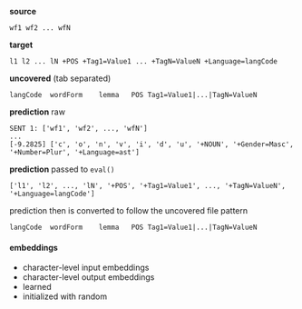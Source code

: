 **source**
  ```
  wf1 wf2 ... wfN
  ```

  **target**
  ```
  l1 l2 ... lN +POS +Tag1=Value1 ... +TagN=ValueN +Language=langCode
  ```

  **uncovered**
  (tab separated)
  ```
  langCode	wordForm	lemma	POS	Tag1=Value1|...|TagN=ValueN
  ```

  **prediction** raw
  ```
  SENT 1: ['wf1', 'wf2', ..., 'wfN']
  ...
  [-9.2825] ['c', 'o', 'n', 'v', 'i', 'd', 'u', '+NOUN', '+Gender=Masc', '+Number=Plur', '+Language=ast']
  ```
  **prediction** passed to `eval()`
  ```
  ['l1', 'l2', ..., 'lN', '+POS', '+Tag1=Value1', ..., '+TagN=ValueN', '+Language=langCode']
  ```

  prediction then is converted to follow the uncovered file pattern
  ```
  langCode	wordForm	lemma	POS	Tag1=Value1|...|TagN=ValueN
  ```

   #### embeddings
  * character-level input embeddings
  * character-level output embeddings
  * learned
  * initialized with random